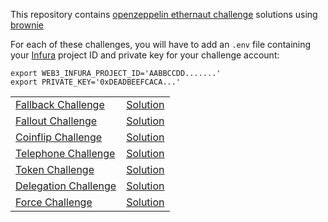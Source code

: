This repository contains [openzeppelin ethernaut challenge](https://ethernaut.openzeppelin.com/) solutions using [brownie](https://eth-brownie.readthedocs.io)

For each of these challenges, you will have to add an `.env` file containing your [Infura](https://infura.io/) project ID and private key for your challenge account:
```shell
export WEB3_INFURA_PROJECT_ID='AABBCCDD.......'
export PRIVATE_KEY='0xDEADBEEFCACA...'
```

|   |   |
|---|---|
| [Fallback Challenge](https://ethernaut.openzeppelin.com/level/0x9CB391dbcD447E645D6Cb55dE6ca23164130D008) | [Solution](01-fallback/fallback/README-fr.md)|
| [Fallout Challenge](https://ethernaut.openzeppelin.com/level/0x5732B2F88cbd19B6f01E3a96e9f0D90B917281E5) | [Solution](02-fallout/fallout/README-fr.md) |
| [Coinflip Challenge](https://ethernaut.openzeppelin.com/level/0x4dF32584890A0026e56f7535d0f2C6486753624f) | [Solution](03-coinflip/coinflip/README-fr.md) |
| [Telephone Challenge](https://ethernaut.openzeppelin.com/level/0x0b6F6CE4BCfB70525A31454292017F640C10c768) | [Solution](04-telephone/telephone/README-fr.md) |
| [Token Challenge](https://ethernaut.openzeppelin.com/level/0x63bE8347A617476CA461649897238A31835a32CE) | [Solution](05-token/token/README-fr.md) |
| [Delegation Challenge](https://ethernaut.openzeppelin.com/level/0x9451961b7Aea1Df57bc20CC68D72f662241b5493) | [Solution](06-delegation/delegation/README-fr.md) |
| [Force Challenge](https://ethernaut.openzeppelin.com/level/0x22699e6AdD7159C3C385bf4d7e1C647ddB3a99ea) | [Solution](07-force/force/README-fr.md) |



